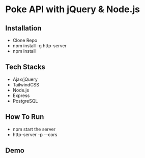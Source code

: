 <h1>Poke API with jQuery & Node.js</h1>
<h2>Installation</h2>
<ul>
  <li>Clone Repo</li>
  <li>npm install -g http-server</li>
  <li>npm install</li>
</ul>

<h2>Tech Stacks</h2>
<ul>
  <li>Ajax/jQuery</li>
  <li>TailwindCSS</li>
  <li>Node.js</li>
  <li>Express</li>
  <li>PostgreSQL</li>
</ul>

<h2>How To Run</h2>
<ul>
  <li>npm start the server</li>
  <li>http-server -p <port> --cors</li>
</ul>

<h2>Demo</h2>


